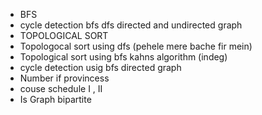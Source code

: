 - BFS 
- cycle detection bfs dfs directed and undirected graph
- TOPOLOGICAL SORT
- Topologocal sort using dfs (pehele mere bache fir mein)
- Topological sort using bfs kahns algorithm (indeg)
- cycle detection usig bfs directed graph
- Number if provincess
- couse schedule I , II
- Is Graph bipartite